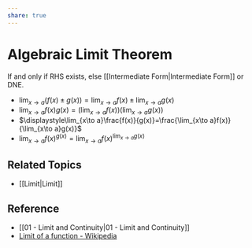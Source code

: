 ```yaml
---
share: true
---
```


# Algebraic Limit Theorem

If and only if RHS exists, else [[Intermediate Form|Intermediate Form]] or DNE.

- $\displaystyle\lim_{x\to a}\left(f(x)\pm g(x)\right)=\lim_{x\to a}f(x)\pm\lim_{x\to a}g(x)$
- $\displaystyle\lim_{x\to a}f(x)g(x)=\left(\lim_{x\to a}f(x)\right)\left(\lim_{x\to a}g(x)\right)$
- $\displaystyle\lim_{x\to a}\frac{f(x)}{g(x)}=\frac{\lim_{x\to a}f(x)}{\lim_{x\to a}g(x)}$
- $\displaystyle\lim_{x\to a}f(x)^{g(x)}=\lim_{x\to a}f(x)^{\lim_{x\to a}g(x)}$

## Related Topics

- [[Limit|Limit]]

## Reference

- [[01 - Limit and Continuity|01 - Limit and Continuity]]
- [Limit of a function - Wikipedia](https://en.wikipedia.org/wiki/Limit_of_a_function)
